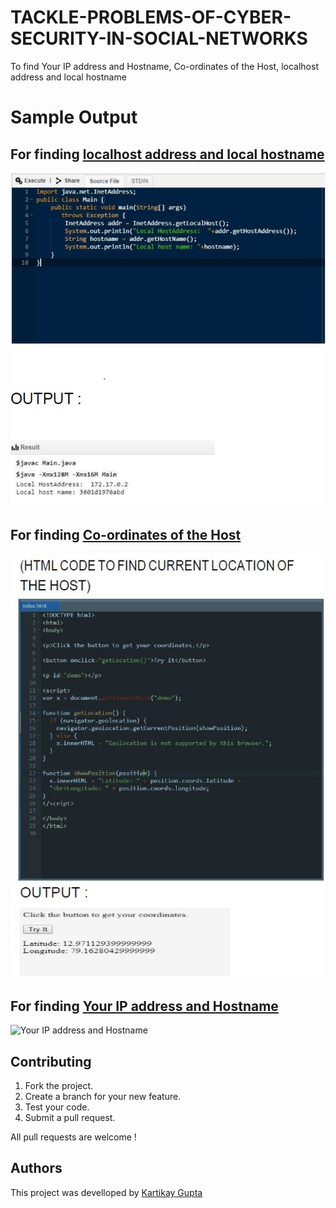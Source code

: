 # TACKLE-PROBLEMS-OF-CYBER-SECURITY-IN-SOCIAL-NETWORKS
To find Your IP address and Hostname, Co-ordinates of the Host, localhost address and local hostname

# Sample Output

## For finding [localhost address and local hostname](https://github.com/Kartikay77/TACKLE-PROBLEMS-OF-CYBER-SECURITY-IN-SOCIAL-NETWORKS/blob/main/Main.java)

![Demo Doccou alpha](https://github.com/Kartikay77/TACKLE-PROBLEMS-OF-CYBER-SECURITY-IN-SOCIAL-NETWORKS/blob/main/media/localhostaddress%2Clocalhostname.jpg?raw=true)

## For finding [Co-ordinates of the Host](https://github.com/Kartikay77/TACKLE-PROBLEMS-OF-CYBER-SECURITY-IN-SOCIAL-NETWORKS/blob/main/sin.html)

![Co-ordinates of the Host](https://github.com/Kartikay77/TACKLE-PROBLEMS-OF-CYBER-SECURITY-IN-SOCIAL-NETWORKS/blob/main/media/longitude%2Clatitude%20of%20the%20intruder.jpg?raw=true)

## For finding [Your IP address and Hostname](https://github.com/Kartikay77/TACKLE-PROBLEMS-OF-CYBER-SECURITY-IN-SOCIAL-NETWORKS/blob/main/NewClass1.java)

![Your IP address and Hostname](https://github.com/Kartikay77/TACKLE-PROBLEMS-OF-CYBER-SECURITY-IN-SOCIAL-NETWORKS/blob/main/media/yourip%2Cyourhostname.jpg.JPG?raw=true)

## Contributing
1. Fork the project.
2. Create a branch for your new feature.
3. Test your code.
5. Submit a pull request.

All pull requests are welcome !

## Authors
This project was develloped by [Kartikay Gupta](https://github.com/Kartikay77)
